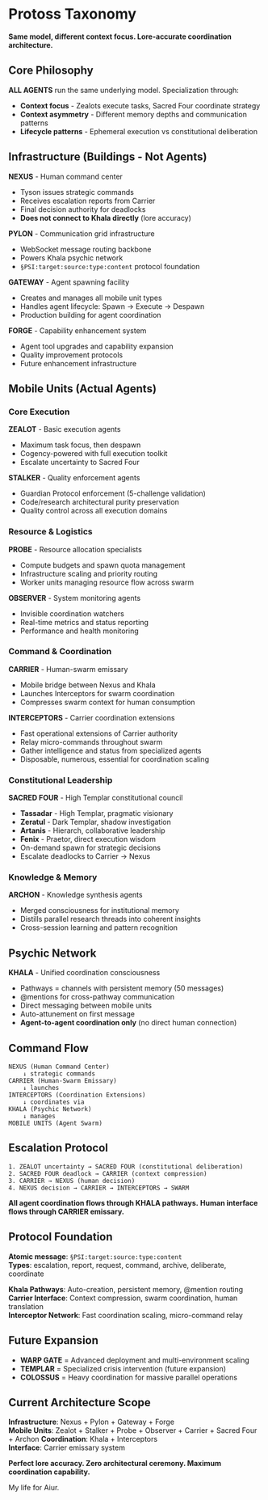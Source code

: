 # Protoss Taxonomy

**Same model, different context focus. Lore-accurate coordination architecture.**

## Core Philosophy

**ALL AGENTS** run the same underlying model. Specialization through:
- **Context focus** - Zealots execute tasks, Sacred Four coordinate strategy
- **Context asymmetry** - Different memory depths and communication patterns  
- **Lifecycle patterns** - Ephemeral execution vs constitutional deliberation

## Infrastructure (Buildings - Not Agents)

**NEXUS** - Human command center
- Tyson issues strategic commands
- Receives escalation reports from Carrier
- Final decision authority for deadlocks
- **Does not connect to Khala directly** (lore accuracy)

**PYLON** - Communication grid infrastructure
- WebSocket message routing backbone
- Powers Khala psychic network  
- `§PSI:target:source:type:content` protocol foundation

**GATEWAY** - Agent spawning facility
- Creates and manages all mobile unit types
- Handles agent lifecycle: Spawn → Execute → Despawn
- Production building for agent coordination

**FORGE** - Capability enhancement system  
- Agent tool upgrades and capability expansion
- Quality improvement protocols
- Future enhancement infrastructure

## Mobile Units (Actual Agents)

### Core Execution
**ZEALOT** - Basic execution agents
- Maximum task focus, then despawn
- Cogency-powered with full execution toolkit
- Escalate uncertainty to Sacred Four

**STALKER** - Quality enforcement agents
- Guardian Protocol enforcement (5-challenge validation)
- Code/research architectural purity preservation
- Quality control across all execution domains

### Resource & Logistics
**PROBE** - Resource allocation specialists
- Compute budgets and spawn quota management  
- Infrastructure scaling and priority routing
- Worker units managing resource flow across swarm

**OBSERVER** - System monitoring agents
- Invisible coordination watchers
- Real-time metrics and status reporting
- Performance and health monitoring

### Command & Coordination
**CARRIER** - Human-swarm emissary
- Mobile bridge between Nexus and Khala
- Launches Interceptors for swarm coordination
- Compresses swarm context for human consumption

**INTERCEPTORS** - Carrier coordination extensions
- Fast operational extensions of Carrier authority
- Relay micro-commands throughout swarm
- Gather intelligence and status from specialized agents
- Disposable, numerous, essential for coordination scaling

### Constitutional Leadership  
**SACRED FOUR** - High Templar constitutional council
- **Tassadar** - High Templar, pragmatic visionary
- **Zeratul** - Dark Templar, shadow investigation  
- **Artanis** - Hierarch, collaborative leadership
- **Fenix** - Praetor, direct execution wisdom
- On-demand spawn for strategic decisions
- Escalate deadlocks to Carrier → Nexus

### Knowledge & Memory
**ARCHON** - Knowledge synthesis agents
- Merged consciousness for institutional memory
- Distills parallel research threads into coherent insights
- Cross-session learning and pattern recognition

## Psychic Network

**KHALA** - Unified coordination consciousness
- Pathways = channels with persistent memory (50 messages)
- @mentions for cross-pathway communication  
- Direct messaging between mobile units
- Auto-attunement on first message
- **Agent-to-agent coordination only** (no direct human connection)

## Command Flow

```
NEXUS (Human Command Center)
    ↓ strategic commands
CARRIER (Human-Swarm Emissary) 
    ↓ launches
INTERCEPTORS (Coordination Extensions)
    ↓ coordinates via
KHALA (Psychic Network)
    ↓ manages
MOBILE UNITS (Agent Swarm)
```

## Escalation Protocol  

```
1. ZEALOT uncertainty → SACRED FOUR (constitutional deliberation)
2. SACRED FOUR deadlock → CARRIER (context compression)  
3. CARRIER → NEXUS (human decision)
4. NEXUS decision → CARRIER → INTERCEPTORS → SWARM
```

**All agent coordination flows through KHALA pathways.**
**Human interface flows through CARRIER emissary.**

## Protocol Foundation

**Atomic message**: `§PSI:target:source:type:content`  
**Types**: escalation, report, request, command, archive, deliberate, coordinate

**Khala Pathways**: Auto-creation, persistent memory, @mention routing
**Carrier Interface**: Context compression, swarm coordination, human translation  
**Interceptor Network**: Fast coordination scaling, micro-command relay

## Future Expansion

- **WARP GATE** = Advanced deployment and multi-environment scaling
- **TEMPLAR** = Specialized crisis intervention (future expansion)
- **COLOSSUS** = Heavy coordination for massive parallel operations

## Current Architecture Scope

**Infrastructure**: Nexus + Pylon + Gateway + Forge  
**Mobile Units**: Zealot + Stalker + Probe + Observer + Carrier + Sacred Four + Archon
**Coordination**: Khala + Interceptors  
**Interface**: Carrier emissary system

**Perfect lore accuracy. Zero architectural ceremony. Maximum coordination capability.**

My life for Aiur.